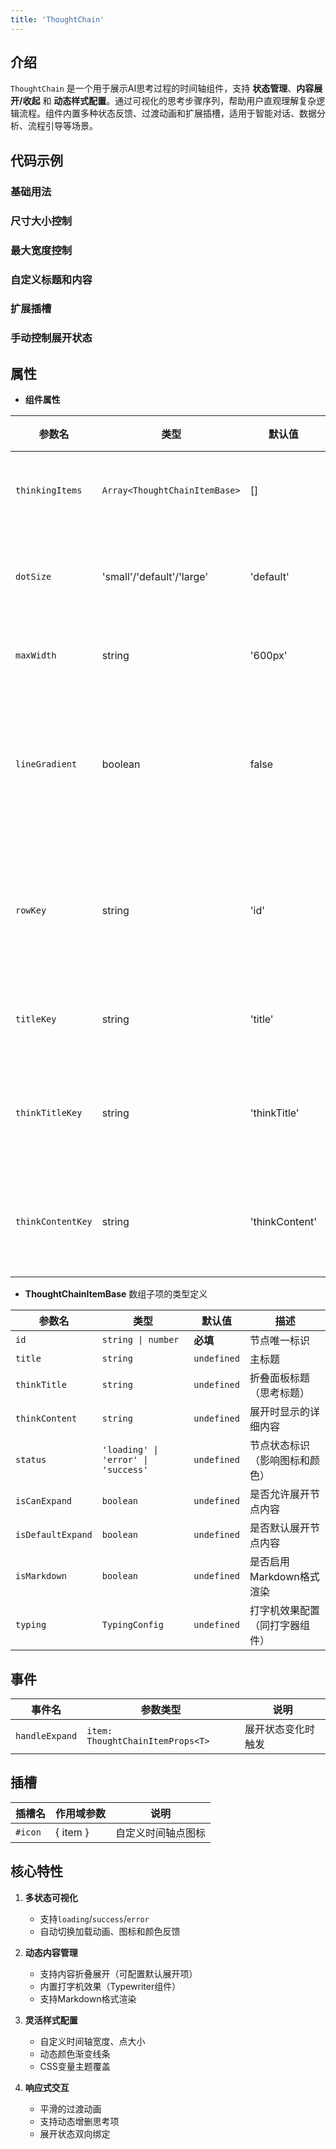 ```yaml
---
title: 'ThoughtChain'
---
```


## 介绍

`ThoughtChain` 是一个用于展示AI思考过程的时间轴组件，支持 **状态管理**、**内容展开/收起** 和 **动态样式配置**。通过可视化的思考步骤序列，帮助用户直观理解复杂逻辑流程。组件内置多种状态反馈、过渡动画和扩展插槽，适用于智能对话、数据分析、流程引导等场景。

## 代码示例

### 基础用法

<demo src="./demos/base.vue"></demo>

### 尺寸大小控制

<demo src="./demos/dot-size.vue"></demo>

### 最大宽度控制

<demo src="./demos/max-width.vue"></demo>

### 自定义标题和内容

<demo src="./demos/key-label.vue"></demo>

### 扩展插槽

<demo src="./demos/solt.vue"></demo>

### 手动控制展开状态

<demo src="./demos/handle-expand.vue"></demo>

<!-- <demo src="./demos/status-key-test.vue"></demo> -->

## 属性

- **组件属性**

| 参数名            | 类型                          | 默认值         | 描述                 |
| ----------------- | ----------------------------- | -------------- | -------------------- |
| `thinkingItems`   | `Array<ThoughtChainItemBase>` | []             | 思考项数组           |
| `dotSize`         | 'small'/'default'/'large'     | 'default'      | 时间轴点大小         |
| `maxWidth`        | string                        | '600px'        | 最大宽度             |
| `lineGradient`    | boolean                       | false          | 是否启用线条颜色渐变 |
| `rowKey`          | string                        | 'id'           | 数据项唯一标识字段   |
| `titleKey`        | string                        | 'title'        | 标题字段名           |
| `thinkTitleKey`   | string                        | 'thinkTitle'   | 思考标题字段名       |
| `thinkContentKey` | string                        | 'thinkContent' | 思考内容字段名       |

- **ThoughtChainItemBase** 数组子项的类型定义

| 参数名            | 类型                                | 默认值      | 描述                           |
| ----------------- | ----------------------------------- | ----------- | ------------------------------ |
| `id`              | `string \| number`                  | **必填**    | 节点唯一标识                   |
| `title`           | `string`                            | `undefined` | 主标题                         |
| `thinkTitle`      | `string`                            | `undefined` | 折叠面板标题（思考标题）       |
| `thinkContent`    | `string`                            | `undefined` | 展开时显示的详细内容           |
| `status`          | `'loading' \| 'error' \| 'success'` | `undefined` | 节点状态标识（影响图标和颜色） |
| `isCanExpand`     | `boolean`                           | `undefined` | 是否允许展开节点内容           |
| `isDefaultExpand` | `boolean`                           | `undefined` | 是否默认展开节点内容           |
| `isMarkdown`      | `boolean`                           | `undefined` | 是否启用Markdown格式渲染       |
| `typing`          | `TypingConfig`                      | `undefined` | 打字机效果配置（同打字器组件） |

## 事件

| 事件名         | 参数类型                         | 说明               |
| -------------- | -------------------------------- | ------------------ |
| `handleExpand` | `item: ThoughtChainItemProps<T>` | 展开状态变化时触发 |

## 插槽

| 插槽名  | 作用域参数 | 说明               |
| ------- | ---------- | ------------------ |
| `#icon` | \{ item \} | 自定义时间轴点图标 |

## 核心特性

1. **多状态可视化**
   - 支持`loading`/`success`/`error`
   - 自动切换加载动画、图标和颜色反馈

2. **动态内容管理**
   - 支持内容折叠展开（可配置默认展开项）
   - 内置打字机效果（Typewriter组件）
   - 支持Markdown格式渲染

3. **灵活样式配置**
   - 自定义时间轴宽度、点大小
   - 动态颜色渐变线条
   - CSS变量主题覆盖

4. **响应式交互**
   - 平滑的过渡动画
   - 支持动态增删思考项
   - 展开状态双向绑定
